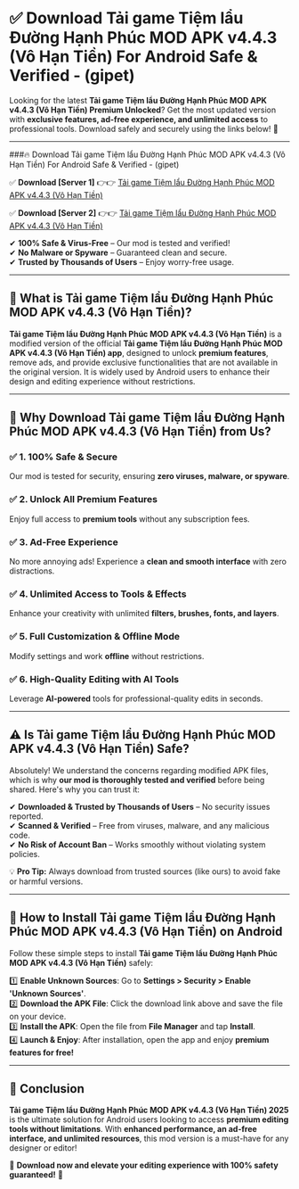 
# ✅ Download Tải game Tiệm lẩu Đường Hạnh Phúc MOD APK v4.4.3 (Vô Hạn Tiền) For Android Safe & Verified -  (gipet) 

Looking for the latest **Tải game Tiệm lẩu Đường Hạnh Phúc MOD APK v4.4.3 (Vô Hạn Tiền) Premium Unlocked**? Get the most updated version with **exclusive features, ad-free experience, and unlimited access** to professional tools. Download safely and securely using the links below! 🚀  

---

###🔥 Download Tải game Tiệm lẩu Đường Hạnh Phúc MOD APK v4.4.3 (Vô Hạn Tiền) For Android Safe & Verified -  (gipet)  

✅ **Download [Server 1]** 👉👉 [Tải game Tiệm lẩu Đường Hạnh Phúc MOD APK v4.4.3 (Vô Hạn Tiền) ](https://apkcomod.com?title=Tải_game_Tiệm_lẩu_Đường_Hạnh_Phúc_MOD_APK_v4.4.3_(Vô_Hạn_Tiền))  

✅ **Download [Server 2]** 👉👉 [Tải game Tiệm lẩu Đường Hạnh Phúc MOD APK v4.4.3 (Vô Hạn Tiền) ](https://apkcomod.com?title=Tải_game_Tiệm_lẩu_Đường_Hạnh_Phúc_MOD_APK_v4.4.3_(Vô_Hạn_Tiền))  

✔ **100% Safe & Virus-Free** – Our mod is tested and verified!  
✔ **No Malware or Spyware** – Guaranteed clean and secure.  
✔ **Trusted by Thousands of Users** – Enjoy worry-free usage.  

---

## 📌 What is Tải game Tiệm lẩu Đường Hạnh Phúc MOD APK v4.4.3 (Vô Hạn Tiền)?  

**Tải game Tiệm lẩu Đường Hạnh Phúc MOD APK v4.4.3 (Vô Hạn Tiền)** is a modified version of the official **Tải game Tiệm lẩu Đường Hạnh Phúc MOD APK v4.4.3 (Vô Hạn Tiền) app**, designed to unlock **premium features**, remove ads, and provide exclusive functionalities that are not available in the original version. It is widely used by Android users to enhance their design and editing experience without restrictions.  

---

## 🌟 Why Download Tải game Tiệm lẩu Đường Hạnh Phúc MOD APK v4.4.3 (Vô Hạn Tiền) from Us?  

### ✅ 1. 100% Safe & Secure  
Our mod is tested for security, ensuring **zero viruses, malware, or spyware**.  

### ✅ 2. Unlock All Premium Features  
Enjoy full access to **premium tools** without any subscription fees.  

### ✅ 3. Ad-Free Experience  
No more annoying ads! Experience a **clean and smooth interface** with zero distractions.  

### ✅ 4. Unlimited Access to Tools & Effects  
Enhance your creativity with unlimited **filters, brushes, fonts, and layers**.  

### ✅ 5. Full Customization & Offline Mode  
Modify settings and work **offline** without restrictions.  

### ✅ 6. High-Quality Editing with AI Tools  
Leverage **AI-powered** tools for professional-quality edits in seconds.  

---

## ⚠️ Is Tải game Tiệm lẩu Đường Hạnh Phúc MOD APK v4.4.3 (Vô Hạn Tiền) Safe?  

Absolutely! We understand the concerns regarding modified APK files, which is why **our mod is thoroughly tested and verified** before being shared. Here's why you can trust it:  

✔ **Downloaded & Trusted by Thousands of Users** – No security issues reported.  
✔ **Scanned & Verified** – Free from viruses, malware, and any malicious code.  
✔ **No Risk of Account Ban** – Works smoothly without violating system policies.  

💡 **Pro Tip:** Always download from trusted sources (like ours) to avoid fake or harmful versions.  

---

## 📲 How to Install Tải game Tiệm lẩu Đường Hạnh Phúc MOD APK v4.4.3 (Vô Hạn Tiền) on Android  

Follow these simple steps to install **Tải game Tiệm lẩu Đường Hạnh Phúc MOD APK v4.4.3 (Vô Hạn Tiền)** safely:  

1️⃣ **Enable Unknown Sources**: Go to **Settings > Security > Enable 'Unknown Sources'**.  
2️⃣ **Download the APK File**: Click the download link above and save the file on your device.  
3️⃣ **Install the APK**: Open the file from **File Manager** and tap **Install**.  
4️⃣ **Launch & Enjoy**: After installation, open the app and enjoy **premium features for free!**  

---

## 🚀 Conclusion  

**Tải game Tiệm lẩu Đường Hạnh Phúc MOD APK v4.4.3 (Vô Hạn Tiền) 2025** is the ultimate solution for Android users looking to access **premium editing tools without limitations**. With **enhanced performance, an ad-free interface, and unlimited resources**, this mod version is a must-have for any designer or editor!  

🔻 **Download now and elevate your editing experience with 100% safety guaranteed!** 🔻  
